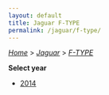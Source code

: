 ```yaml
---
layout: default
title: Jaguar F-TYPE
permalink: /jaguar/f-type/
---
```

[*Home*](/) > [*Jaguar*](/jaguar/) > [*F-TYPE*](/jaguar/f-type/)

**Select year**

- [2014](/jaguar/f-type/2014/)
